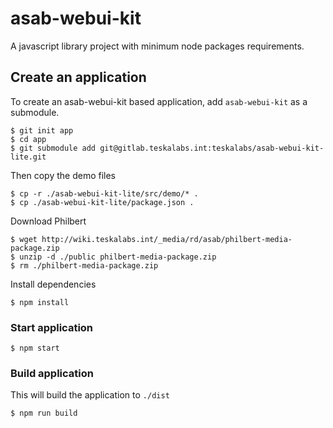 asab-webui-kit
===

A javascript library project with minimum node packages requirements.

## Create an application

To create an asab-webui-kit based application, add `asab-webui-kit` as a submodule.

```
$ git init app
$ cd app
$ git submodule add git@gitlab.teskalabs.int:teskalabs/asab-webui-kit-lite.git
```

Then copy the demo files

```
$ cp -r ./asab-webui-kit-lite/src/demo/* .
$ cp ./asab-webui-kit-lite/package.json .
```

Download Philbert

```
$ wget http://wiki.teskalabs.int/_media/rd/asab/philbert-media-package.zip
$ unzip -d ./public philbert-media-package.zip
$ rm ./philbert-media-package.zip
```

Install dependencies

```
$ npm install
```

### Start application

```
$ npm start
```

### Build application

This will build the application to `./dist`

```
$ npm run build
```
